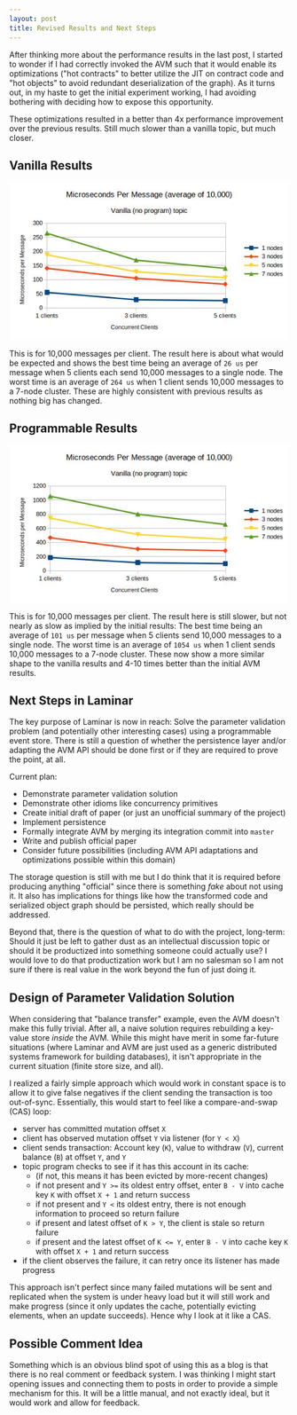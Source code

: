 ```yaml
---
layout: post
title: Revised Results and Next Steps
---
```


After thinking more about the performance results in the last post, I started to wonder if I had correctly invoked the AVM such that it would enable its optimizations ("hot contracts" to better utilize the JIT on contract code and "hot objects" to avoid redundant deserialization of the graph).  As it turns out, in my haste to get the initial experiment working, I had avoiding bothering with deciding how to expose this opportunity.

These optimizations resulted in a better than 4x performance improvement over the previous results.  Still much slower than a vanilla topic, but much closer.

## Vanilla Results

![alt text](https://raw.githubusercontent.com/jmdisher/Laminar-blog/master/images_for_posts/2020-05-29/perf_vanilla.jpg "Non-programmable topic performance")

This is for 10,000 messages per client.  The result here is about what would be expected and shows the best time being an average of `26 us` per message when 5 clients each send 10,000 messages to a single node.  The worst time is an average of `264 us` when 1 client sends 10,000 messages to a 7-node cluster.  These are highly consistent with previous results as nothing big has changed.

## Programmable Results

![alt text](https://raw.githubusercontent.com/jmdisher/Laminar-blog/master/images_for_posts/2020-05-29/perf_avm.jpg "Programmable topic performance using AVM")

This is for 10,000 messages per client.  The result here is still slower, but not nearly as slow as implied by the initial results:  The best time being an average of `101 us` per message when 5 clients send 10,000 messages to a single node.  The worst time is an average of `1054 us` when 1 client sends 10,000 messages to a 7-node cluster.  These now show a more similar shape to the vanilla results and 4-10 times better than the initial AVM results.

## Next Steps in Laminar

The key purpose of Laminar is now in reach:  Solve the parameter validation problem (and potentially other interesting cases) using a programmable event store.  There is still a question of whether the persistence layer and/or adapting the AVM API should be done first or if they are required to prove the point, at all.

Current plan:

* Demonstrate parameter validation solution
* Demonstrate other idioms like concurrency primitives
* Create initial draft of paper (or just an unofficial summary of the project)
* Implement persistence
* Formally integrate AVM by merging its integration commit into `master`
* Write and publish official paper
* Consider future possibilities (including AVM API adaptations and optimizations possible within this domain)

The storage question is still with me but I do think that it is required before producing anything "official" since there is something _fake_ about not using it.  It also has implications for things like how the transformed code and serialized object graph should be persisted, which really should be addressed.

Beyond that, there is the question of what to do with the project, long-term:  Should it just be left to gather dust as an intellectual discussion topic or should it be productized into something someone could actually use?  I would love to do that productization work but I am no salesman so I am not sure if there is real value in the work beyond the fun of just doing it.

## Design of Parameter Validation Solution

When considering that "balance transfer" example, even the AVM doesn't make this fully trivial.  After all, a naive solution requires rebuilding a key-value store _inside_ the AVM.  While this might have merit in some far-future situations (where Laminar and AVM are just used as a generic distributed systems framework for building databases), it isn't appropriate in the current situation (finite store size, and all).

I realized a fairly simple approach which would work in constant space is to allow it to give false negatives if the client sending the transaction is too out-of-sync.  Essentially, this would start to feel like a compare-and-swap (CAS) loop:

* server has committed mutation offset `X`
* client has observed mutation offset `Y` via listener (for `Y < X`)
* client sends transaction:  Account key (`K`), value to withdraw (`V`), current balance (`B`) at offset `Y`, and `Y`
* topic program checks to see if it has this account in its cache:
	* (if not, this means it has been evicted by more-recent changes)
	* if not present and `Y >=` its oldest entry offset, enter `B - V` into cache key `K` with offset `X + 1` and return success
	* if not present and `Y <` its oldest entry, there is not enough information to proceed so return failure
	* if present and latest offset of `K > Y`, the client is stale so return failure
	* if present and the latest offset of `K <= Y`, enter `B - V` into cache key `K` with offset `X + 1` and return success
* if the client observes the failure, it can retry once its listener has made progress

This approach isn't perfect since many failed mutations will be sent and replicated when the system is under heavy load but it will still work and make progress (since it only updates the cache, potentially evicting elements, when an update succeeds).  Hence why I look at it like a CAS.

## Possible Comment Idea

Something which is an obvious blind spot of using this as a blog is that there is no real comment or feedback system.  I was thinking I might start opening issues and connecting them to posts in order to provide a simple mechanism for this.  It will be a little manual, and not exactly ideal, but it would work and allow for feedback.
